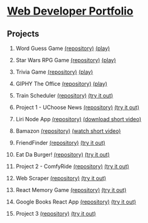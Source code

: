 # <a href="https://jeffpball.github.io/index.html" target="none">Web Developer Portfolio</a>


## Projects
1. Word Guess Game [(repository)](https://github.com/jeffpball/jeffpball.github.io/tree/master/Word-Guess-Game) [(play)](https://jeffpball.github.io/Word-Guess-Game/index.html) 

2. Star Wars RPG Game [(repository)](https://github.com/jeffpball/jeffpball.github.io/tree/master/Star-Wars-RPG-Game) [(play)](https://jeffpball.github.io/Star-Wars-RPG-Game/index.html) 

3. Trivia Game [(repository)](https://github.com/jeffpball/jeffpball.github.io/tree/master/TriviaGame) [(play)](https://jeffpball.github.io/TriviaGame/index.html) 

4. GIPHY The Office [(repository)](https://github.com/jeffpball/jeffpball.github.io/tree/master/The-Office-Giphy) [(play)](https://jeffpball.github.io/The-Office-Giphy/index.html) 

5. Train Scheduler [(repository)](https://github.com/jeffpball/jeffpball.github.io/tree/master/Train-Scheduler) [(try it out)](https://jeffpball.github.io/Train-Scheduler/index.html) 

6. Project 1 - UChoose News [(repository)](https://github.com/jeffpball/jeffpball.github.io/tree/master/UChoose-News) [(try it out)](https://jeffpball.github.io/UChoose-News/index.html) 

7. Liri Node App [(repository)](https://github.com/jeffpball/jeffpball.github.io/tree/master/liri-node-app) [(download short video)](https://jeffpball.github.io/liri-node-app/NodeHomework.mov) 

8. Bamazon [(repository)](https://github.com/jeffpball/jeffpball.github.io/tree/master/Bamazon) [(watch short video)](https://jeffpball.github.io/Bamazon/BamazonVideo.webm) 

9. FriendFinder [(repository)](https://github.com/jeffpball/FriendFinder) [(try it out)](https://friend-finder-jpb.herokuapp.com/) 

10. Eat Da Burger! [(repository)](https://github.com/jeffpball/burger) [(try it out)](https://bearded-sorry-32930.herokuapp.com/) 

11. Project 2 - ComfyRide [(repository)](https://github.com/jeffpball/Project_2) [(try it out)](https://comfyride2019.herokuapp.com/) 

12. Web Scraper [(repository)](https://github.com/jeffpball/mongoose-cheerio) [(try it out)](https://mongoose-cheerio-jpb.herokuapp.com/articles) 

13. React Memory Game [(repository)](https://github.com/jeffpball/react-memory-game) [(try it out)](https://jeffpball.github.io/react-memory-game/) 


14. Google Books React App [(repository)](https://github.com/jeffpball/google-books-react-app) [(try it out)](https://google-books-react-app-jpb.herokuapp.com/) 

15. Project 3 [(repository)](https://github.com/jeffpball/project_3) [(try it out)](https://edgeticket.herokuapp.com/) 






